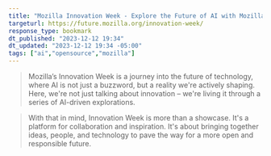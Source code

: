 ```yaml
---
title: "Mozilla Innovation Week - Explore the Future of AI with Mozilla"
targeturl: https://future.mozilla.org/innovation-week/
response_type: bookmark
dt_published: "2023-12-12 19:34"
dt_updated: "2023-12-12 19:34 -05:00"
tags: ["ai","opensource","mozilla"]
---
```


> Mozilla’s Innovation Week is a journey into the future of technology, where AI is not just a buzzword, but a reality we're actively shaping. Here, we're not just talking about innovation – we're living it through a series of AI-driven explorations.

> With that in mind, Innovation Week is more than a showcase. It's a platform for collaboration and inspiration. It's about bringing together ideas, people, and technology to pave the way for a more open and responsible future.
